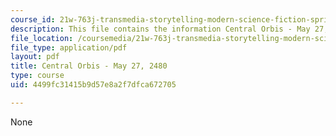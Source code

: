 ```yaml
---
course_id: 21w-763j-transmedia-storytelling-modern-science-fiction-spring-2014
description: This file contains the information Central Orbis - May 27, 2480.
file_location: /coursemedia/21w-763j-transmedia-storytelling-modern-science-fiction-spring-2014/4499fc31415b9d57e8a2f7dfca672705_MIT21W_763JS14_5-27-2480.pdf
file_type: application/pdf
layout: pdf
title: Central Orbis - May 27, 2480
type: course
uid: 4499fc31415b9d57e8a2f7dfca672705

---
```

None
